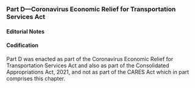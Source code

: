 ### Part D—Coronavirus Economic Relief for Transportation Services Act ###

#### **Editorial Notes** ####

#### Codification ####

Part D was enacted as part of the Coronavirus Economic Relief for Transportation Services Act and also as part of the Consolidated Appropriations Act, 2021, and not as part of the CARES Act which in part comprises this chapter.